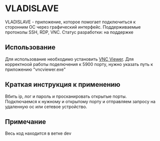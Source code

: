 # VLADISLAVE
VLADISLAVE - приложение, которое помогает подключиться к сторонним ОС через графический интерфейс. Поддерживаемые протоколы SSH, RDP, VNC. 
Статус разработки: на поддержке

## Использование
Для использование необходимо установить [VNC Viewer](https://www.realvnc.com/en/connect/download/viewer/).
Для корректноой работы поделючения к 5900 порту, нужно указать путь к приложению "vncviewer.exe"

## Краткая инструкция к применению
Вбить ip, лог и пароль и просканировать открытые порты. Подключаемся к нужному и открытому порту и отправляем запросу на удаленную ос или сетевое устройство.

## Примечание
Весь код находится в ветке dev
